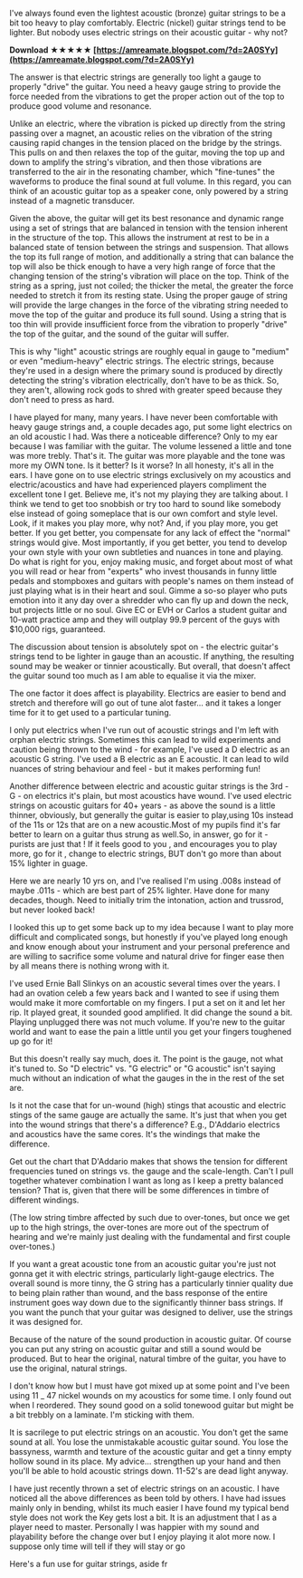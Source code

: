 
 
I've always found even the lightest acoustic (bronze) guitar strings to be a bit too heavy to play comfortably. Electric (nickel) guitar strings tend to be lighter. But nobody uses electric strings on their acoustic guitar - why not?
 
**Download ★★★★★ [https://amreamate.blogspot.com/?d=2A0SYy](https://amreamate.blogspot.com/?d=2A0SYy)**


 
The answer is that electric strings are generally too light a gauge to properly "drive" the guitar. You need a heavy gauge string to provide the force needed from the vibrations to get the proper action out of the top to produce good volume and resonance.
 
Unlike an electric, where the vibration is picked up directly from the string passing over a magnet, an acoustic relies on the vibration of the string causing rapid changes in the tension placed on the bridge by the strings. This pulls on and then relaxes the top of the guitar, moving the top up and down to amplify the string's vibration, and then those vibrations are transferred to the air in the resonating chamber, which "fine-tunes" the waveforms to produce the final sound at full volume. In this regard, you can think of an acoustic guitar top as a speaker cone, only powered by a string instead of a magnetic transducer.
 
Given the above, the guitar will get its best resonance and dynamic range using a set of strings that are balanced in tension with the tension inherent in the structure of the top. This allows the instrument at rest to be in a balanced state of tension between the strings and suspension. That allows the top its full range of motion, and additionally a string that can balance the top will also be thick enough to have a very high range of force that the changing tension of the string's vibration will place on the top. Think of the string as a spring, just not coiled; the thicker the metal, the greater the force needed to stretch it from its resting state. Using the proper gauge of string will provide the large changes in the force of the vibrating string needed to move the top of the guitar and produce its full sound. Using a string that is too thin will provide insufficient force from the vibration to properly "drive" the top of the guitar, and the sound of the guitar will suffer.
 
This is why "light" acoustic strings are roughly equal in gauge to "medium" or even "medium-heavy" electric strings. The electric strings, because they're used in a design where the primary sound is produced by directly detecting the string's vibration electrically, don't have to be as thick. So, they aren't, allowing rock gods to shred with greater speed because they don't need to press as hard.
 
I have played for many, many years. I have never been comfortable with heavy gauge strings and, a couple decades ago, put some light electrics on an old acoustic I had. Was there a noticeable difference? Only to my ear because I was familiar with the guitar. The volume lessened a little and tone was more trebly. That's it. The guitar was more playable and the tone was more my OWN tone. Is it better? Is it worse? In all honesty, it's all in the ears. I have gone on to use electric strings exclusively on my acoustics and electric/acoustics and have had experienced players compliment the excellent tone I get. Believe me, it's not my playing they are talking about. I think we tend to get too snobbish or try too hard to sound like somebody else instead of going someplace that is our own comfort and style level. Look, if it makes you play more, why not? And, if you play more, you get better. If you get better, you compensate for any lack of effect the "normal" strings would give. Most importantly, if you get better, you tend to develop your own style with your own subtleties and nuances in tone and playing. Do what is right for you, enjoy making music, and forget about most of what you will read or hear from "experts" who invest thousands in funny little pedals and stompboxes and guitars with people's names on them instead of just playing what is in their heart and soul. Gimme a so-so player who puts emotion into it any day over a shredder who can fly up and down the neck, but projects little or no soul. Give EC or EVH or Carlos a student guitar and 10-watt practice amp and they will outplay 99.9 percent of the guys with $10,000 rigs, guaranteed.

The discussion about tension is absolutely spot on - the electric guitar's strings tend to be lighter in gauge than an acoustic. If anything, the resulting sound may be weaker or tinnier acoustically. But overall, that doesn't affect the guitar sound too much as I am able to equalise it via the mixer.
 
The one factor it does affect is playability. Electrics are easier to bend and stretch and therefore will go out of tune alot faster... and it takes a longer time for it to get used to a particular tuning.
 
I only put electrics when I've run out of acoustic strings and I'm left with orphan electric strings. Sometimes this can lead to wild experiments and caution being thrown to the wind - for example, I've used a D electric as an acoustic G string. I've used a B electric as an E acoustic. It can lead to wild nuances of string behaviour and feel - but it makes performing fun!
 
Another difference between electric and acoustic guitar strings is the 3rd - G - on electrics it's plain, but most acoustics have wound. I've used electric strings on acoustic guitars for 40+ years - as above the sound is a little thinner, obviously, but generally the guitar is easier to play,using 10s instead of the 11s or 12s that are on a new acoustic.Most of my pupils find it's far better to learn on a guitar thus strung as well.So, in answer, go for it - purists are just that ! If it feels good to you , and encourages you to play more, go for it , change to electric strings, BUT don't go more than about 15% lighter in guage.
 
Here we are nearly 10 yrs on, and I've realised I'm using .008s instead of maybe .011s - which are best part of 25% lighter. Have done for many decades, though. Need to initially trim the intonation, action and trussrod, but never looked back!
 
I looked this up to get some back up to my idea because I want to play more difficult and complicated songs, but honestly if you've played long enough and know enough about your instrument and your personal preference and are willing to sacrifice some volume and natural drive for finger ease then by all means there is nothing wrong with it.
 
I've used Ernie Ball Slinkys on an acoustic several times over the years. I had an ovation celeb a few years back and I wanted to see if using them would make it more comfortable on my fingers. I put a set on it and let her rip. It played great, it sounded good amplified. It did change the sound a bit. Playing unplugged there was not much volume. If you're new to the guitar world and want to ease the pain a little until you get your fingers toughened up go for it!
 
But this doesn't really say much, does it. The point is the gauge, not what it's tuned to. So "D electric" vs. "G electric" or "G acoustic" isn't saying much without an indication of what the gauges in the in the rest of the set are.
 
Is it not the case that for un-wound (high) stings that acoustic and electric stings of the same gauge are actually the same. It's just that when you get into the wound strings that there's a difference? E.g., D'Addario electrics and acoustics have the same cores. It's the windings that make the difference.
 
Get out the chart that D'Addario makes that shows the tension for different frequencies tuned on strings vs. the gauge and the scale-length. Can't I pull together whatever combination I want as long as I keep a pretty balanced tension? That is, given that there will be some differences in timbre of different windings.
 
(The low string timbre affected by such due to over-tones, but once we get up to the high strings, the over-tones are more out of the spectrum of hearing and we're mainly just dealing with the fundamental and first couple over-tones.)
 
If you want a great acoustic tone from an acoustic guitar you're just not gonna get it with electric strings, particularly light-gauge electrics. The overall sound is more tinny, the G string has a particularly tinnier quality due to being plain rather than wound, and the bass response of the entire instrument goes way down due to the significantly thinner bass strings. If you want the punch that your guitar was designed to deliver, use the strings it was designed for.
 
Because of the nature of the sound production in acoustic guitar. Of course you can put any string on acoustic guitar and still a sound would be produced. But to hear the original, natural timbre of the guitar, you have to use the original, natural strings.
 
I don't know how but I must have got mixed up at some point and I've been using 11 \_ 47 nickel wounds on my acoustics for some time. I only found out when I reordered. They sound good on a solid tonewood guitar but might be a bit trebbly on a laminate. I'm sticking with them.
 
It is sacrilege to put electric strings on an acoustic. You don't get the same sound at all. You lose the unmistakable acoustic guitar sound. You lose the bassyness, warmth and texture of the acoustic guitar and get a tinny empty hollow sound in its place. My advice... strengthen up your hand and then you'll be able to hold acoustic strings down. 11-52's are dead light anyway.
 
I have just recently thrown a set of electric strings on an acoustic. I have noticed all the above differences as been told by others. I have had issues mainly only in bending, whilst its much easier I have found my typical bend style does not work the Key gets lost a bit. It is an adjustment that I as a player need to master. Personally I was happier with my sound and playability before the change over but I enjoy playing it alot more now. I suppose only time will tell if they will stay or go
 
Here's a fun use for guitar strings, aside fr